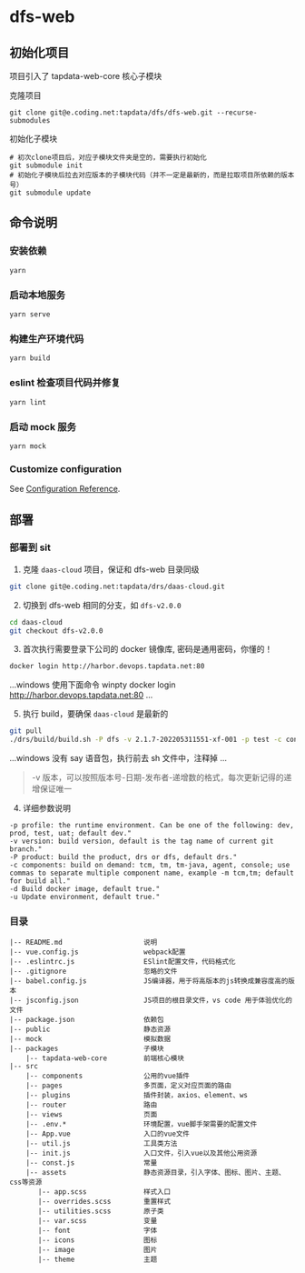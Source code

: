 # dfs-web

## 初始化项目

项目引入了 tapdata-web-core 核心子模块

克隆项目

```
git clone git@e.coding.net:tapdata/dfs/dfs-web.git --recurse-submodules
```

初始化子模块

```
# 初次clone项目后，对应子模块文件夹是空的，需要执行初始化
git submodule init
# 初始化子模块后拉去对应版本的子模块代码（并不一定是最新的，而是拉取项目所依赖的版本号）
git submodule update
```

## 命令说明

### 安装依赖

```
yarn
```

### 启动本地服务

```
yarn serve
```

### 构建生产环境代码

```
yarn build
```

### eslint 检查项目代码并修复

```
yarn lint
```

### 启动 mock 服务

```
yarn mock
```

### Customize configuration

See [Configuration Reference](https://cli.vuejs.org/config/).

## 部署

### 部署到 sit

1. 克隆 `daas-cloud` 项目，保证和 dfs-web 目录同级

```bash
git clone git@e.coding.net:tapdata/drs/daas-cloud.git
```

2. 切换到 dfs-web 相同的分支，如 `dfs-v2.0.0`

```bash
cd daas-cloud
git checkout dfs-v2.0.0
```

3. 首次执行需要登录下公司的 docker 镜像库, 密码是通用密码，你懂的！

```bash
docker login http://harbor.devops.tapdata.net:80
```

...windows 使用下面命令
winpty docker login http://harbor.devops.tapdata.net:80
...

5. 执行 build，要确保 `daas-cloud` 是最新的

```bash
git pull
./drs/build/build.sh -P dfs -v 2.1.7-202205311551-xf-001 -p test -c console
```

...windows
没有 say 语音包，执行前去 sh 文件中，注释掉
...

> -v 版本，可以按照版本号-日期-发布者-递增数的格式，每次更新记得的递增保证唯一

4. 详细参数说明

```
-p profile: the runtime environment. Can be one of the following: dev, prod, test, uat; default dev."
-v version: build version, default is the tag name of current git branch."
-P product: build the product, drs or dfs, default drs."
-c components: build on demand: tcm, tm, tm-java, agent, console; use commas to separate multiple component name, example -m tcm,tm; default for build all."
-d Build docker image, default true."
-u Update environment, default true."
```

### 目录

```
|-- README.md                    说明
|-- vue.config.js                webpack配置
|-- .eslintrc.js                 ESlint配置文件，代码格式化
|-- .gitignore                   忽略的文件
|-- babel.config.js              JS编译器，用于将高版本的js转换成兼容度高的版本
|-- jsconfig.json                JS项目的根目录文件，vs code 用于体验优化的文件
|-- package.json                 依赖包
|-- public                       静态资源
|-- mock                         模拟数据
|-- packages                     子模块
    |-- tapdata-web-core         前端核心模块
|-- src
    |-- components               公用的vue插件
    |-- pages                    多页面，定义对应页面的路由
    |-- plugins                  插件封装，axios、element、ws
    |-- router                   路由
    |-- views                    页面
    |-- .env.*                   环境配置，vue脚手架需要的配置文件
    |-- App.vue                  入口的vue文件
    |-- util.js                  工具类方法
    |-- init.js                  入口文件，引入vue以及其他公用资源
    |-- const.js                 常量
    |-- assets                   静态资源目录，引入字体、图标、图片、主题、css等资源
       |-- app.scss              样式入口
       |-- overrides.scss        重置样式
       |-- utilities.scss        原子类
       |-- var.scss              变量
       |-- font                  字体
       |-- icons                 图标
       |-- image                 图片
       |-- theme                 主题

```
